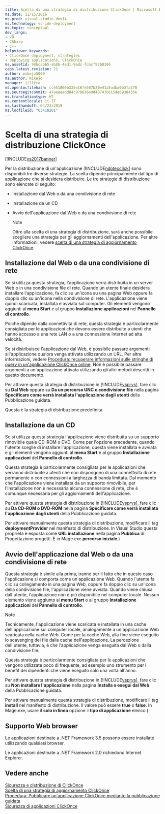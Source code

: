 ```yaml
---
title: Scelta di una strategia di distribuzione ClickOnce | Microsoft Docs
ms.date: 11/15/2016
ms.prod: visual-studio-dev14
ms.technology: vs-ide-deployment
ms.topic: conceptual
dev_langs:
- VB
- CSharp
- C++
helpviewer_keywords:
- ClickOnce deployment, strategies
- deploying applications, ClickOnce
ms.assetid: 98bcab65-ab8b-4ed1-9adc-fdacf92b8106
caps.latest.revision: 21
author: mikejo5000
ms.author: mikejo
manager: jillfra
ms.openlocfilehash: cce51860b335e16fe507b20e41a5adba0b3fa278
ms.sourcegitcommit: 47eeeeadd84c879636e9d48747b615de69384356
ms.translationtype: HT
ms.contentlocale: it-IT
ms.lasthandoff: 04/23/2019
ms.locfileid: "63418201"
---
```

# <a name="choosing-a-clickonce-deployment-strategy"></a>Scelta di una strategia di distribuzione ClickOnce
[!INCLUDE[vs2017banner](../includes/vs2017banner.md)]

Per la distribuzione di un'applicazione [!INCLUDE[ndptecclick](../includes/ndptecclick-md.md)] sono disponibili tre diverse strategie. La scelta dipende principalmente dal tipo di applicazione che si desidera distribuire. Le tre strategie di distribuzione sono elencate di seguito:  
  
- Installazione dal Web o da una condivisione di rete  
  
- Installazione da un CD  
  
- Avvio dell'applicazione dal Web o da una condivisione di rete  
  
    > [!NOTE]
    > Oltre alla scelta di una strategia di distribuzione, sarà anche possibile scegliere una strategia per gli aggiornamenti dell'applicazione. Per altre informazioni, vedere [scelta di una strategia di aggiornamento ClickOnce](../deployment/choosing-a-clickonce-update-strategy.md).  
  
## <a name="install-from-the-web-or-a-network-share"></a>Installazione dal Web o da una condivisione di rete  
 Se si utilizza questa strategia, l'applicazione verrà distribuita in un server Web o in una condivisione file di rete. Quando un utente finale desidera installare l'applicazione, fa clic su un'icona su una pagina Web oppure fa doppio clic su un'icona nella condivisione di rete. L'applicazione viene quindi scaricata, installata e avviata sul computer. Gli elementi vengono aggiunti al **menu Start** e al gruppo **Installazione applicazioni** nel **Pannello di controllo**.  
  
 Poiché dipende dalla connettività di rete, questa strategia è particolarmente consigliata per le applicazioni che devono essere distribuite a utenti che hanno accesso a una rete LAN o a una connessione Internet ad alta velocità.  
  
 Se si distribuisce l'applicazione dal Web, è possibile passare argomenti all'applicazione qualora venga attivata utilizzando un URL. Per altre informazioni, vedere [Procedura: recuperare informazioni sulle stringhe di query in un'applicazione ClickOnce online](../deployment/how-to-retrieve-query-string-information-in-an-online-clickonce-application.md). Non è possibile passare argomenti a un'applicazione attivata utilizzando gli altri metodi descritti in questo documento.  
  
 Per attivare questa strategia di distribuzione in [!INCLUDE[vsprvs](../includes/vsprvs-md.md)], fare clic su **Dal Web** oppure su **Da un percorso UNC o condivisione file** nella pagina **Specificare come verrà installata l'applicazione dagli utenti** della Pubblicazione guidata.  
  
 Questa è la strategia di distribuzione predefinita.  
  
## <a name="install-from-a-cd"></a>Installazione da un CD  
 Se si utilizza questa strategia l'applicazione viene distribuita su un supporto rimovibile quale CD-ROM o DVD. Come per l'opzione precedente, quando l'utente sceglie di installare l'applicazione, questa viene installata e avviata e gli elementi vengono aggiunti al **menu Start** e al gruppo **Installazione applicazioni** del **Pannello di controllo**.  
  
 Questa strategia è particolarmente consigliata per le applicazioni che verranno distribuite a utenti che non dispongono di una connettività di rete permanente o con connessioni a larghezza di banda limitata. Dal momento che l'applicazione viene installata da un supporto rimovibile, per l'installazione non è necessaria alcuna connessione di rete, che è comunque necessaria per gli aggiornamenti dell'applicazione.  
  
 Per attivare questa strategia di distribuzione in [!INCLUDE[vsprvs](../includes/vsprvs-md.md)], fare clic su **Da CD-ROM o DVD-ROM** nella pagina **Specificare come verrà installata l'applicazione dagli utenti** della Pubblicazione guidata.  
  
 Per attivare manualmente questa strategia di distribuzione, modificare il tag **deploymentProvider** nel manifesto di distribuzione. In Visual Studio questa proprietà è esposta come **URL installazione** nella pagina **Pubblica** di Progettazione progetti. È in Mage.exe **percorso iniziale**.)  
  
## <a name="start-the-application-from-the-web-or-a-network-share"></a>Avvio dell'applicazione dal Web o da una condivisione di rete  
 Questa strategia è simile alla prima, tranne per il fatto che in questo caso l'applicazione si comporta come un'applicazione Web. Quando l'utente fa clic su collegamento in una pagina Web, oppure fa doppio clic su un'icona della condivisione file, l'applicazione viene avviata. Quando viene chiusa dall'utente, l'applicazione non è più disponibile nel computer locale. Nessun elemento viene aggiunto al **menu Start** o al gruppo **Installazione applicazioni** del **Pannello di controllo**.  
  
> [!NOTE]
> Tecnicamente, l'applicazione viene scaricata e installata in una cache dell'applicazione sul computer locale, analogamente a un'applicazione Web scaricata nella cache Web. Come per la cache Web, alla fine viene eseguito lo scavenging dei file dalla cache dell'applicazione. La percezione dell'utente, tuttavia, è che l'applicazione venga eseguita dal Web o dalla condivisione file.  
  
 Questa strategia è particolarmente consigliata per le applicazioni che vengono utilizzate poco di frequente, ad esempio uno strumento per i benefit dei dipendenti che viene eseguito solo una volta all'anno.  
  
 Per attivare questa strategia di distribuzione in [!INCLUDE[vsprvs](../includes/vsprvs-md.md)], fare clic su **Non installare l'applicazione** nella pagina **Installa o esegui dal Web** della Pubblicazione guidata.  
  
 Per attivare manualmente questa strategia di distribuzione, modificare il tag **install** nel manifesto di distribuzione. Il valore può essere **true** o **false**. In Mage.exe, usare il **solo in linea** opzione il **tipo di applicazione** elenco.)  
  
## <a name="web-browser-support"></a>Supporto Web browser  
 Le applicazioni destinate a .NET Framework 3.5 possono essere installate utilizzando qualsiasi browser.  
  
 Le applicazioni destinate a .NET Framework 2.0 richiedono Internet Explorer.  
  
## <a name="see-also"></a>Vedere anche  
 [Sicurezza e distribuzione di ClickOnce](../deployment/clickonce-security-and-deployment.md)   
 [Scelta di una strategia di aggiornamento ClickOnce](../deployment/choosing-a-clickonce-update-strategy.md)   
 [Procedura: Pubblicare un'applicazione ClickOnce mediante la pubblicazione guidata](../deployment/how-to-publish-a-clickonce-application-using-the-publish-wizard.md)   
 [Sicurezza di applicazioni ClickOnce](../deployment/securing-clickonce-applications.md)
